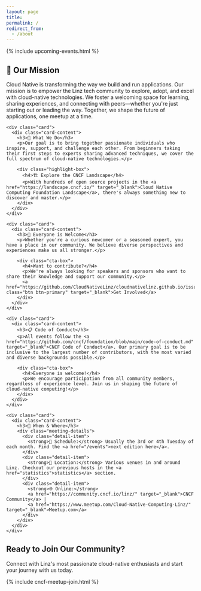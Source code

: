 ```yaml
---
layout: page
title: 
permalink: /
redirect_from:
  - /about
---
```


{% include upcoming-events.html %}

<!--
<div class="hero-section">
  <div class="hero-banner">
    <img src="{{ site.baseurl }}/images/cloudnativelinz-banner.png" alt="Cloud Native Computing Linz" class="banner-image">
    <div class="hero-overlay">
      <div class="hero-content">
        <h1>Welcome to Cloud Native Computing Linz</h1>
        <p class="hero-subtitle">Where the future of IT comes together</p>
      </div>
    </div>
  </div>
</div>
-->

<div class="intro-section">
  <div class="content-grid">
    <div class="card gradient-card">
      <div class="card-content text-center">
        <h2>🚀 Our Mission</h2>
        <p class="lead">
          Cloud Native is transforming the way we build and run applications. Our mission is to empower the Linz tech community to explore, adopt, and excel with cloud-native technologies. We foster a welcoming space for learning, sharing experiences, and connecting with peers—whether you're just starting out or leading the way. Together, we shape the future of applications, one meetup at a time.
        </p>    </div>
    </div>

    <div class="card">
      <div class="card-content">
        <h3>🌟 What We Do</h3>
        <p>Our goal is to bring together passionate individuals who inspire, support, and challenge each other. From beginners taking their first steps to experts sharing advanced techniques, we cover the full spectrum of cloud-native technologies.</p>
        
        <div class="highlight-box">
          <h4>🏗️ Explore the CNCF Landscape</h4>
          <p>With hundreds of open source projects in the <a href="https://landscape.cncf.io/" target="_blank">Cloud Native Computing Foundation Landscape</a>, there's always something new to discover and master.</p>
        </div>
      </div>
    </div>

    <div class="card">
      <div class="card-content">
        <h3>🤝 Everyone is Welcome</h3>
        <p>Whether you're a curious newcomer or a seasoned expert, you have a place in our community. We believe diverse perspectives and experiences make us all stronger.</p>
        
        <div class="cta-box">
          <h4>Want to contribute?</h4>
          <p>We're always looking for speakers and sponsors who want to share their knowledge and support our community.</p>
          <a href="https://github.com/CloudNativeLinz/cloudnativelinz.github.io/issues/new/choose" class="btn btn-primary" target="_blank">Get Involved</a>
        </div>
      </div>
    </div>

    <div class="card">
      <div class="card-content">
        <h3>📋 Code of Conduct</h3>
        <p>All events follow the <a href="https://github.com/cncf/foundation/blob/main/code-of-conduct.md" target="_blank">CNCF Code of Conduct</a>. Our primary goal is to be inclusive to the largest number of contributors, with the most varied and diverse backgrounds possible.</p>

        <div class="cta-box">
          <h4>Everyone is welcome!</h4>
          <p>We encourage participation from all community members, regardless of experience level. Join us in shaping the future of cloud-native computing!</p>
        </div>
      </div>
    </div>

    <div class="card">
      <div class="card-content">
        <h3>📅 When & Where</h3>
        <div class="meeting-details">
          <div class="detail-item">
            <strong>📆 Schedule:</strong> Usually the 3rd or 4th Tuesday of each month. Find the <a href="/events">next edition here</a>.
          </div>
          <div class="detail-item">
            <strong>📍 Location:</strong> Various venues in and around Linz. Checkout our previous hosts in the <a href="statistics">statistics</a> section.
          </div>
          <div class="detail-item">
            <strong>🌐 Online:</strong> 
            <a href="https://community.cncf.io/linz/" target="_blank">CNCF Community</a> | 
            <a href="https://www.meetup.com/Cloud-Native-Computing-Linz/" target="_blank">Meetup.com</a>
          </div>
        </div>
      </div>
    </div>
  </div>
</div>

<div class="community-cta">
  <div class="card gradient-card">
    <div class="card-content text-center">
      <h2>Ready to Join Our Community?</h2>
      <p>Connect with Linz's most passionate cloud-native enthusiasts and start your journey with us today.</p>
      {% include cncf-meetup-join.html %}
    </div>
  </div>
</div>
